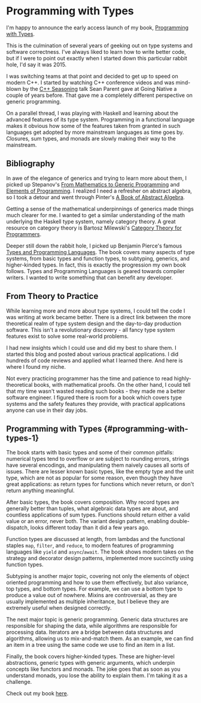 # Programming with Types

I'm happy to announce the early access launch of my book, [Programming
with Types](https://www.manning.com/books/programming-with-types).

This is the culmination of several years of geeking out on type systems
and software correctness. I've always liked to learn how to write
better code, but if I were to point out exactly when I started down this
particular rabbit hole, I'd say it was 2015.

I was switching teams at that point and decided to get up to speed on
modern C++. I started by watching C++ conference videos and was
mind-blown by the [C++
Seasoning](https://channel9.msdn.com/Events/GoingNative/2013/Cpp-Seasoning)
talk Sean Parent gave at Going Native a couple of years before. That
gave me a completely different perspective on generic programming.

On a parallel thread, I was playing with Haskell and learning about the
advanced features of its type system. Programming in a functional
language makes it obvious how some of the features taken from granted in
such languages get adopted by more mainstream languages as time goes by.
Closures, sum types, and monads are slowly making their way to the
mainstream.

## Bibliography

In awe of the elegance of generics and trying to learn more about them,
I picked up Stepanov's [From Mathematics to Generic
Programming](https://www.goodreads.com/book/show/23498372-from-mathematics-to-generic-programming)
and [Elements of
Programming](https://www.goodreads.com/book/show/6142482-elements-of-programming).
I realized I need a refresher on abstract algebra, so I took a detour
and went through Pinter's [A Book of Abstract
Algebra](https://www.goodreads.com/book/show/8295305-a-book-of-abstract-algebra).

Getting a sense of the mathematical underpinnings of generics made
things much clearer for me. I wanted to get a similar understanding of
the math underlying the Haskell type system, namely category theory. A
great resource on category theory is Bartosz Milewski's [Category
Theory for
Programmers](https://www.goodreads.com/book/show/33618151-category-theory-for-programmers).

Deeper still down the rabbit hole, I picked up Benjamin Pierce's famous
[Types and Programming
Languages](https://www.goodreads.com/book/show/112252.Types_and_Programming_Languages).
The book covers many aspects of type systems, from basic types and
function types, to subtyping, generics, and higher-kinded types. In
fact, this is exactly the progression my own book follows. Types and
Programming Languages is geared towards compiler writers. I wanted to
write something that can benefit any developer.

## From Theory to Practice

While learning more and more about type systems, I could tell the code I
was writing at work became better. There is a direct link between the
more theoretical realm of type system design and the day-to-day
production software. This isn't a revolutionary discovery - all fancy
type system features exist to solve some real-world problems.

I had new insights which I could use and did my best to share them. I
started this blog and posted about various practical applications. I did
hundreds of code reviews and applied what I learned there. And here is
where I found my niche.

Not every practicing programmer has the time and patience to read
highly-theoretical books, with mathematical proofs. On the other hand, I
could tell that my time wasn't wasted reading such books - they made me
a better software engineer. I figured there is room for a book which
covers type systems and the safety features they provide, with practical
applications anyone can use in their day jobs.

## Programming with Types {#programming-with-types-1}

The book starts with basic types and some of their common pitfalls:
numerical types tend to overflow or are subject to rounding errors,
strings have several encodings, and manipulating them naively causes all
sorts of issues. There are lesser known basic types, like the empty type
and the unit type, which are not as popular for some reason, even though
they have great applications: as return types for functions which never
return, or don't return anything meaningful.

After basic types, the book covers composition. Why record types are
generally better than tuples, what algebraic data types are about, and
countless applications of sum types. Functions should return either a
valid value or an error, never both. The variant design pattern,
enabling double-dispatch, looks different today than it did a few years
ago.

Function types are discussed at length, from lambdas and the functional
staples `map`, `filter`, and `reduce`, to modern features of programming
languages like `yield` and `async`/`await`. The book shows modern takes
on the strategy and decorator design patterns, implemented more
succinctly using function types.

Subtyping is another major topic, covering not only the elements of
object oriented programming and how to use them effectively, but also
variance, top types, and bottom types. For example, we can use a bottom
type to produce a value out of nowhere. Mixins are controversial, as
they are usually implemented as multiple inheritance, but I believe they
are extremely useful when designed correctly.

The next major topic is generic programming. Generic data structures are
responsible for shaping the data, while algorithms are responsible for
processing data. Iterators are a bridge between data structures and
algorithms, allowing us to mix-and-match them. As an example, we can
find an item in a tree using the same code we use to find an item in a
list.

Finally, the book covers higher-kinded types. These are higher-level
abstractions, generic types with generic arguments, which underpin
concepts like functors and monads. The joke goes that as soon as you
understand monads, you lose the ability to explain them. I'm taking it
as a challenge.

Check out my book
[here](https://www.manning.com/books/programming-with-types).
